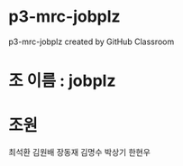 # p3-mrc-jobplz
p3-mrc-jobplz created by GitHub Classroom

# 조 이름 : jobplz

# 조원
최석환
김원배
장동재
김명수
박상기
한현우